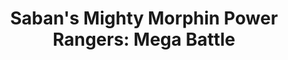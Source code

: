 ---
title: "Saban's Mighty Morphin Power Rangers: Mega Battle"
developer: Bamtang Games
publisher: Bandai NAMCO Entertainment
image: PowerRangersMegaBattle.jpg
link: https://www.bandainamcoent.com/games/prmb
xbox: https://www.microsoft.com/en-gb/store/p/sabans-mighty-morphin-power-rangers-mega-battle/bzl8smbdbrnq#
featured: true
---